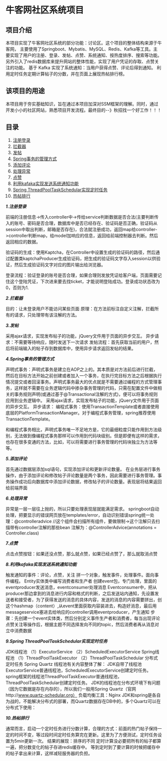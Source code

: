 # 牛客网社区系统项目
## 项目介绍
本项目实现了牛客网社区系统的部分功能：讨论区。这个项目的整体结构来源于牛客网，
主要使用了Springboot、Mybatis、MySQL、Redis、Kafka等工具。主要实现了用户的注册、登录、发帖、点赞、系统通知、按热度排序、搜索等功能。
另外引入了redis数据库来提升网站的整体性能，实现了用户凭证的存取、点赞关注的功能。
基于 Kafka 实现了系统通知：当用户获得点赞、评论后得到通知。
利用定时任务定期计算帖子的分数，并在页面上展现热帖排行榜。
## 该项目的用途
本项目用于夯实基础知识，旨在通过本项目加深对SSM框架的理解。同时，通过开发小小的社区网站，熟悉项目开发流程。最终目的--》秋招找一个好工作！！！
## 目录

1. [注册登录](#1)
2. [拦截器](#2)
3. [发帖](#3)
4. [Spring事务的管理方式](#4)
5. [添加评论](#5)
6. [处理异常](#6)
7. [点赞](#7)
8. [利用kafaka实现发送系统通知功能](#8)
9. [Spring ThreadPoolTaskSchedular实现定时任务](#9)
10. [热帖排行](#10)

<span id="1"></span>
***1.注册登录***

前端的注册信息->传入controller中->传给service判断数据是否合法(主要判断传入的账号、密码是否合理，数据库中是否已经存在、验证码是否正确，验证码从session中取出判断，邮箱是否存在)，合法就注册成功，返回map给controller->controller判断map，给model加响应的信息，返回给前端控制器去判断。然后返回相应的数据。

验证码的生成：使用Kaptcha，在Controller中设置生成的验证码的路径，然后通过配置类kaptchaProducer生成验证码，把生成的验证码文字存入session以供验证，然后生成验证码文字对应的图片输出给浏览器。

登录流程：验证登录的账号是否合理，如果合理则发放凭证给客户端，页面需要记住这个登陆凭证，下次进来要去找ticket，才能说明登陆成功。登录成功状态改为0，否则为1.

<span id="2"></span>
***2.拦截器***

目的：让未登录用户不能访问某些页面
原理：在方法前标注自定义注解，拦截所有的请求，只处理带有该注解的方法。

<span id="3"></span>
***3.发帖***

采用ajax请求，实现发布帖子的功能，jQuery文件用于页面的异步交互。
异步请求：不需要等待响应，随时发送下一次请求
发帖流程：首先获取当前的用户，然后将前端输入的帖子存到数据库中，使用异步请求返回发帖的结果。

<span id="4"></span>
***4.Spring事务的管理方式***

声明式事务：声明式事务是建立在AOP之上的。其本质是对方法前后进行拦截，然后在目标方法开始之前创建或者加入一个事务，在执行完目标方法之后根据执行情况提交或者回滚事务。声明式事务最大的优点就是不需要通过编程的方式管理事务，这样就不需要在业务逻辑代码中掺杂事务管理的代码，只需在配置文件中做相关的事务规则声明(或通过基于@Transactional注解的方式)，便可以将事务规则应用到业务逻辑中。
采用ajax请求，实现发布帖子的功能，jQuery文件用于页面的异步交互。
异步请求：
编程式事务：使用TransactionTemplate或者直接使用底层的PlatformTransactionManager。对于编程式事务管理，spring推荐使用TransactionTemplate。

和编程式事务相比，声明式事务唯一不足地方是，它的最细粒度只能作用到方法级别，无法做到像编程式事务那样可以作用到代码块级别。但是即便有这样的需求，也存在很多变通的方法，比如，可以将需要进行事务管理的代码块独立为方法等等。

<span id="5"></span>
***5.添加评论***

首先通过数据层添加sql语句，实现添加评论和更新评论数量。
在业务层进行事务操作，由于添加评论和修改帖子评论数量是两个事务，因此需要进行事务管理。事务操作成功后向数据库中添加评论数据，修改帖子的评论数量。表现层将结果返回给前端界面

<span id="6"></span>
***6.处理异常***

异常是一层一层往上抛的，所以只要处理表现层就能满足需求。
springboot自动处理，把要显示的错误网页放在templates/error，自动识别错误spring统一处理：@controlleradvice
//这个组件会扫描所有组件，要做限制->这个注解只去扫描带有controller注解的那些bean   注解为：@ControllerAdvice(annotations = Controller.class)

<span id="7"></span>
***7.点赞***

点击点赞按钮：如果还没点赞，那么就点赞，如果已经点赞了，那么就取消点赞

<span id="8"></span>
***8.利用kafaka实现发送系统通知功能***

触发通知的事件：评论，点赞，关注
拼一个对象，触发事件，处理事件。面向事件编程。
Entity实体类中编写消费者和生产者
创建event包，专门处理，里面的eventproducer发送消息，eventconsumer处理消息
Eventconsumer中，把从producer那边拿到的消息进行内容和格式的判断，之后发送站内通知，先设置发送者和接受者，为了获得发送的消息的具体内容，发送的消息的内容需要拼出，创这个hashmap（content）,从event里面获取内容装进去，构造好消息，最后用messageservice塞进去给响应的controller调用eventproducer，产生通知
步骤：先创建一个event实体类，然后分别定义事件生产者和消费者，每当出现评论点赞关注等操作后，根据主题不同选择发向不同的topic，然后消费者再从消息对立中消费数据

<span id="9"></span>
***9.Spring ThreadPoolTaskSchedular实现定时任务***

JDK线程池
（1）ExecutorService
（2）ScheduledExecutorService
Spring线程池
（1）ThreadPoolTaskExecutor
（2）ThreadPoolTaskSchedular
分布式定时任务
Spring Quartz
线程池有关内容整体了解：
JDK自带了线程池ExecutorService普通线程池，ScheduledExecutorService创建定时任务。
spring框架的线程池ThreadPoolTaskExecutor普通线程池，ThreadPoolTaskSchedular创建定时任务。
JDK的线程池在分布式环境下有问题（因为它数据是存在内存的），所以我们一般用Spring Quartz（官网http://www.quartz-schedular.org）
负载均衡工具：Nginx
JDK和spring是各自为战的，不能解决分布式的部署，而Quartz数据存在DB中的，多个Quartz可以在分布式下使用：

<span id="10"></span>
***10.热帖排行***

通常而言，启动一个定时任务进行分数计算，合理的方式：前面的热门帖子保持一定的时间不变，等过段时间定时任务算完在更新。这里为了方便测试，定时任务设置为5min更新一次。
结果的展现：排序的不同
定时计算没必要把所有的帖子都算一遍，把分数变化的帖子存进redis缓存中。
等到定时到了要计算的时候把缓存中的帖子拿出来计算，这样减轻服务器的负担。
